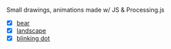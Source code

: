 Small drawings, animations made w/ JS & Processing.js

 - [x] [bear](https://codepen.io/o_rvalho/pen/QBNNYm)
 - [x] [landscape](https://codepen.io/o_rvalho/pen/ajZNdG)
 - [x] [blinking dot](https://codepen.io/o_rvalho/pen/ajZJmB) 
